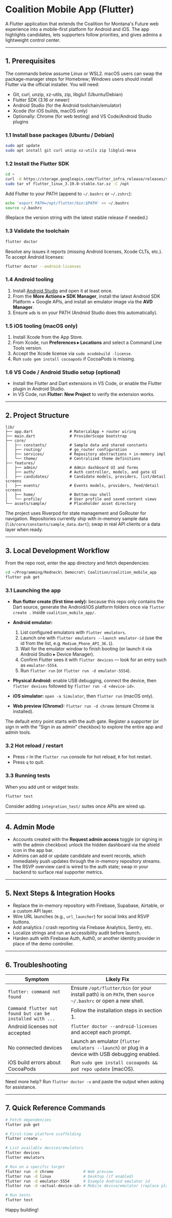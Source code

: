 # Coalition Mobile App (Flutter)

A Flutter application that extends the Coalition for Montana's Future web experience into a mobile-first platform for Android and iOS. The app highlights candidates, lets supporters follow priorities, and gives admins a lightweight control center.

---

## 1. Prerequisites

The commands below assume Linux or WSL2. macOS users can swap the package-manager steps for Homebrew; Windows users should install Flutter via the official installer. You will need:

- Git, curl, unzip, xz-utils, zip, libglu1 (Ubuntu/Debian)
- Flutter SDK (3.16 or newer)
- Android Studio (for the Android toolchain/emulator)
- Xcode (for iOS builds, macOS only)
- Optionally: Chrome (for web testing) and VS Code/Android Studio plugins

### 1.1 Install base packages (Ubuntu / Debian)

```bash
sudo apt update
sudo apt install git curl unzip xz-utils zip libglu1-mesa
```

### 1.2 Install the Flutter SDK

```bash
cd ~
curl -O https://storage.googleapis.com/flutter_infra_release/releases/stable/linux/flutter_linux_3.19.0-stable.tar.xz
sudo tar xf flutter_linux_3.19.0-stable.tar.xz -C /opt
```

Add Flutter to your PATH (append to `~/.bashrc` or `~/.zshrc`):

```bash
echo 'export PATH=/opt/flutter/bin:$PATH' >> ~/.bashrc
source ~/.bashrc
```

(Replace the version string with the latest stable release if needed.)

### 1.3 Validate the toolchain

```bash
flutter doctor
```

Resolve any issues it reports (missing Android licenses, Xcode CLTs, etc.). To accept Android licenses:

```bash
flutter doctor --android-licenses
```

### 1.4 Android tooling

1. Install [Android Studio](https://developer.android.com/studio) and open it at least once.
2. From the **More Actions ▸ SDK Manager**, install the latest Android SDK Platform + Google APIs, and install an emulator image via the **AVD Manager**.
3. Ensure `adb` is on your PATH (Android Studio does this automatically).

### 1.5 iOS tooling (macOS only)

1. Install Xcode from the App Store.
2. From Xcode, run **Preferences ▸ Locations** and select a Command Line Tools version.
3. Accept the Xcode license via `sudo xcodebuild -license`.
4. Run `sudo gem install cocoapods` if CocoaPods is missing.

### 1.6 VS Code / Android Studio setup (optional)

- Install the Flutter and Dart extensions in VS Code, or enable the Flutter plugin in Android Studio.
- In VS Code, run **Flutter: New Project** to verify the extension works.

---

## 2. Project Structure

```
lib/
├── app.dart                # MaterialApp + router wiring
├── main.dart               # ProviderScope bootstrap
├── core/
│   ├── constants/          # Sample data and shared constants
│   ├── routing/            # go_router configuration
│   ├── services/           # Repository abstractions + in-memory impl
│   └── theme/              # Centralized theme definitions
├── features/
│   ├── admin/              # Admin dashboard UI and forms
│   ├── auth/               # Auth controller, models, and gate UI
│   ├── candidates/         # Candidate models, providers, list/detail screens
│   ├── events/             # Events models, providers, feed/detail screens
│   ├── home/               # Bottom-nav shell
│   └── profile/            # User profile and saved content views
└── assets/sample/          # Placeholder asset directory
```

The project uses Riverpod for state management and GoRouter for navigation. Repositories currently ship with in-memory sample data (`lib/core/constants/sample_data.dart`); swap in real API clients or a data layer when ready.

---

## 3. Local Development Workflow

From the repo root, enter the app directory and fetch dependencies:

```bash
cd ~/Programming/Redneck\ Democrat\ Coalition/coalition_mobile_app
flutter pub get
```

### 3.1 Launching the app

- **Run flutter create (first time only):** because this repo only contains the Dart source, generate the Android/iOS platform folders once via `flutter create .` inside `coalition_mobile_app/`.

- **Android emulator:**
  1. List configured emulators with `flutter emulators`.
  2. Launch one with `flutter emulators --launch emulator-id` (use the id from the list, e.g. `Medium_Phone_API_36.1`).
  3. Wait for the emulator window to finish booting (or launch it via Android Studio ▸ Device Manager).
  4. Confirm Flutter sees it with `flutter devices` — look for an entry such as `emulator-5554`.
  5. Run `flutter run` (or `flutter run -d emulator-5554`).
- **Physical Android:** enable USB debugging, connect the device, then `flutter devices` followed by `flutter run -d <device-id>`.
- **iOS simulator:** `open -a Simulator`, then `flutter run` (macOS only).
- **Web preview (Chrome):** `flutter run -d chrome` (ensure Chrome is installed).

The default entry point starts with the auth gate. Register a supporter (or sign in with the “Sign in as admin” checkbox) to explore the entire app and admin tools.

### 3.2 Hot reload / restart

- Press `r` in the `flutter run` console for hot reload, `R` for hot restart.
- Press `q` to quit.

### 3.3 Running tests

When you add unit or widget tests:

```bash
flutter test
```

Consider adding `integration_test/` suites once APIs are wired up.

---

## 4. Admin Mode

- Accounts created with the **Request admin access** toggle (or signing in with the admin checkbox) unlock the hidden dashboard via the shield icon in the app bar.
- Admins can add or update candidate and event records, which immediately push updates through the in-memory repository streams.
- The RSVP overview card is wired to the auth state; swap in your backend to surface real supporter metrics.

---

## 5. Next Steps & Integration Hooks

- Replace the in-memory repository with Firebase, Supabase, Airtable, or a custom API layer.
- Wire URL launches (e.g., `url_launcher`) for social links and RSVP buttons.
- Add analytics / crash reporting via Firebase Analytics, Sentry, etc.
- Localize strings and run an accessibility audit before launch.
- Harden auth with Firebase Auth, Auth0, or another identity provider in place of the demo controller.

---

## 6. Troubleshooting

| Symptom | Likely Fix |
| --- | --- |
| `flutter: command not found` | Ensure `/opt/flutter/bin` (or your install path) is on `PATH`, then `source ~/.bashrc` or open a new shell. |
| `Command flutter not found but can be installed with ...` | Follow the installation steps in section 1. |
| Android licenses not accepted | `flutter doctor --android-licenses` and accept each prompt. |
| No connected devices | Launch an emulator (`flutter emulators --launch`) or plug in a device with USB debugging enabled. |
| iOS build errors about CocoaPods | Run `sudo gem install cocoapods && pod repo update` (macOS). |

Need more help? Run `flutter doctor -v` and paste the output when asking for assistance.

---

## 7. Quick Reference Commands

```bash
# Fetch dependencies
flutter pub get

# First-time platform scaffolding
flutter create .

# List available devices/emulators
flutter devices
flutter emulators

# Run on a specific target
flutter run -d chrome             # Web preview
flutter run -d linux              # Desktop (if enabled)
flutter run -d emulator-5554      # Example Android emulator id
flutter run -d <actual-device-id> # Mobile device/emulator (replace placeholder)

# Run tests
flutter test
```

Happy building!
